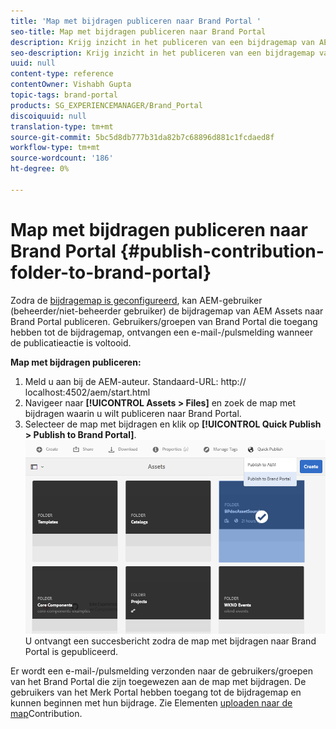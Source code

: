 ```yaml
---
title: 'Map met bijdragen publiceren naar Brand Portal '
seo-title: Map met bijdragen publiceren naar Brand Portal
description: Krijg inzicht in het publiceren van een bijdragemap van AEM Assets aan Brand Portal in Brand Portal 6.4.5.
seo-description: Krijg inzicht in het publiceren van een bijdragemap van AEM Assets aan Brand Portal in Brand Portal 6.4.5.
uuid: null
content-type: reference
contentOwner: Vishabh Gupta
topic-tags: brand-portal
products: SG_EXPERIENCEMANAGER/Brand_Portal
discoiquuid: null
translation-type: tm+mt
source-git-commit: 5bc5d8db777b31da82b7c68896d881c1fcdaed8f
workflow-type: tm+mt
source-wordcount: '186'
ht-degree: 0%

---
```



# Map met bijdragen publiceren naar Brand Portal {#publish-contribution-folder-to-brand-portal}

Zodra de [bijdragemap is geconfigureerd](brand-portal-configure-contribution-folder-properties.md), kan AEM-gebruiker (beheerder/niet-beheerder gebruiker) de bijdragemap van AEM Assets naar Brand Portal publiceren. Gebruikers/groepen van Brand Portal die toegang hebben tot de bijdragemap, ontvangen een e-mail-/pulsmelding wanneer de publicatieactie is voltooid.

**Map met bijdragen publiceren:**

1. Meld u aan bij de AEM-auteur.
Standaard-URL: http:// localhost:4502/aem/start.html
1. Navigeer naar **[!UICONTROL Assets > Files]** en zoek de map met bijdragen waarin u wilt publiceren naar Brand Portal.
1. Selecteer de map met bijdragen en klik op **[!UICONTROL Quick Publish > Publish to Brand Portal]**.
   ![](assets/publish-contribution-folder-to-bp.png)
U ontvangt een succesbericht zodra de map met bijdragen naar Brand Portal is gepubliceerd.

Er wordt een e-mail-/pulsmelding verzonden naar de gebruikers/groepen van het Brand Portal die zijn toegewezen aan de map met bijdragen. De gebruikers van het Merk Portal hebben toegang tot de bijdragemap en kunnen beginnen met hun bijdrage. Zie Elementen [uploaden naar de map](brand-portal-upload-assets-to-contribution-folder.md)Contribution.